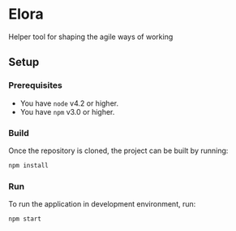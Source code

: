 # Elora
Helper tool for shaping the agile ways of working
## Setup
### Prerequisites
* You have `node` v4.2 or higher.
* You have `npm` v3.0 or higher.
### Build
Once the repository is cloned, the project can be built by running:
```sh
npm install
```
### Run
To run the application in development environment, run:
```sh
npm start
```
